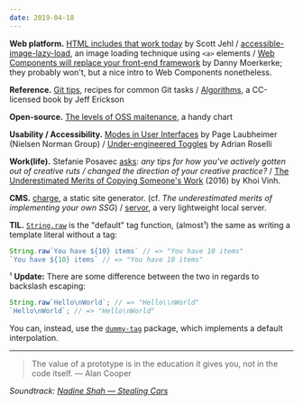 ```yaml
---
date: 2019-04-18
---
```


__Web platform.__ [HTML includes that work today](https://www.filamentgroup.com/lab/html-includes/) by Scott Jehl / [accessible-image-lazy-load](https://github.com/alterebro/accessible-image-lazy-load), an image loading technique using `<a>` elements / [Web Components will replace your front-end framework](https://www.dannymoerkerke.com/blog/web-components-will-replace-your-frontend-framework) by Danny Moerkerke; they probably won't, but a nice intro to Web Components nonetheless.

__Reference.__ [Git tips](https://github.com/git-tips/tips), recipes for common Git tasks / [Algorithms](http://jeffe.cs.illinois.edu/teaching/algorithms/), a CC-licensed book by Jeff Erickson

__Open-source.__ [The levels of OSS maitenance](https://formidable.com/blog/2019/oss-maintenance/), a handy chart

__Usability / Accessibility.__ [Modes in User Interfaces](https://www.nngroup.com/articles/modes/) by Page Laubheimer (Nielsen Norman Group) / [Under-engineered Toggles](http://adrianroselli.com/2019/03/under-engineered-toggles.html) by Adrian Roselli

__Work(life).__ Stefanie Posavec [asks](https://twitter.com/stefpos/status/1118070093303435265): _any tips for how you've actively gotten out of creative ruts / changed the direction of your creative practice?_ / [The Underestimated Merits of Copying Someone's Work](https://www.subtraction.com/2016/08/11/the-underestimated-merits-of-copying-someone-elses-work/) (2016) by Khoi Vinh.

__CMS.__ [charge](https://github.com/brandonweiss/charge), a static site generator. (cf. _The underestimated merits of implementing your own SSG_) / [servor](https://github.com/lukejacksonn/servor), a very lightweight local server.

__TIL.__ [`String.raw`](https://developer.mozilla.org/en-US/docs/Web/JavaScript/Reference/Global_Objects/String/raw) is the "default" tag function, (almost¹) the same as writing a template literal without a tag:

```js
String.raw`You have ${10} items` // => "You have 10 items"
`You have ${10} items` // => "You have 10 items"
```

¹ __Update:__ There are some difference between the two in regards to backslash escaping:

```js
String.raw`Hello\nWorld`; // => "Hello\\nWorld"
`Hello\nWorld`; // => "Hello\nWorld"
```

You can, instead, use the [`dummy-tag`](https://npmjs.com/package/dummy-tag) package, which implements a default interpolation.

---

> The value of a prototype is in the education it gives you, not in the code itself. — Alan Cooper

_Soundtrack: [Nadine Shah — Stealing Cars](https://www.youtube.com/watch?v=PznUsKnRuSU)_